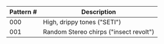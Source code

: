 Pattern # | Description
---|---
000 | High, drippy tones ("SETI")
001 | Random Stereo chirps ("insect revolt")
